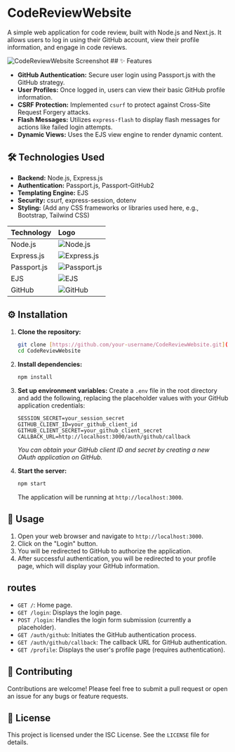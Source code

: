 # CodeReviewWebsite

A simple web application for code review, built with Node.js and Next.js. It allows users to log in using their GitHub account, view their profile information, and engage in code reviews.

![CodeReviewWebsite Screenshot](https://i.imgur.com/your-screenshot.png) ## ✨ Features

* **GitHub Authentication:** Secure user login using Passport.js with the GitHub strategy.
* **User Profiles:** Once logged in, users can view their basic GitHub profile information.
* **CSRF Protection:** Implemented `csurf` to protect against Cross-Site Request Forgery attacks.
* **Flash Messages:** Utilizes `express-flash` to display flash messages for actions like failed login attempts.
* **Dynamic Views:** Uses the EJS view engine to render dynamic content.

## 🛠️ Technologies Used

* **Backend:** Node.js, Express.js
* **Authentication:** Passport.js, Passport-GitHub2
* **Templating Engine:** EJS
* **Security:** csurf, express-session, dotenv
* **Styling:** (Add any CSS frameworks or libraries used here, e.g., Bootstrap, Tailwind CSS)

| Technology  | Logo                                                                                                                 |
| :---------- | :------------------------------------------------------------------------------------------------------------------- |
| Node.js     | ![Node.js](https://img.shields.io/badge/Node.js-339933?style=for-the-badge&logo=nodedotjs&logoColor=white)               |
| Express.js  | ![Express.js](https://img.shields.io/badge/Express.js-000000?style=for-the-badge&logo=express&logoColor=white)         |
| Passport.js | ![Passport.js](https://img.shields.io/badge/Passport-34E27A?style=for-the-badge&logo=passport&logoColor=white)         |
| EJS         | ![EJS](https://img.shields.io/badge/EJS-B4CA65?style=for-the-badge&logo=ejs&logoColor=white)                             |
| GitHub      | ![GitHub](https://img.shields.io/badge/GitHub-181717?style=for-the-badge&logo=github&logoColor=white)                   |

## ⚙️ Installation

1.  **Clone the repository:**
    ```bash
    git clone [https://github.com/your-username/CodeReviewWebsite.git](https://github.com/your-username/CodeReviewWebsite.git)
    cd CodeReviewWebsite
    ```

2.  **Install dependencies:**
    ```bash
    npm install
    ```

3.  **Set up environment variables:**
    Create a `.env` file in the root directory and add the following, replacing the placeholder values with your GitHub application credentials:
    ```
    SESSION_SECRET=your_session_secret
    GITHUB_CLIENT_ID=your_github_client_id
    GITHUB_CLIENT_SECRET=your_github_client_secret
    CALLBACK_URL=http://localhost:3000/auth/github/callback
    ```
    *You can obtain your GitHub client ID and secret by creating a new OAuth application on GitHub.*

4.  **Start the server:**
    ```bash
    npm start
    ```
    The application will be running at `http://localhost:3000`.

## 🚀 Usage

1.  Open your web browser and navigate to `http://localhost:3000`.
2.  Click on the "Login" button.
3.  You will be redirected to GitHub to authorize the application.
4.  After successful authentication, you will be redirected to your profile page, which will display your GitHub information.

## routes

* `GET /`: Home page.
* `GET /login`: Displays the login page.
* `POST /login`: Handles the login form submission (currently a placeholder).
* `GET /auth/github`: Initiates the GitHub authentication process.
* `GET /auth/github/callback`: The callback URL for GitHub authentication.
* `GET /profile`: Displays the user's profile page (requires authentication).

## 🤝 Contributing

Contributions are welcome! Please feel free to submit a pull request or open an issue for any bugs or feature requests.

## 📄 License

This project is licensed under the ISC License. See the `LICENSE` file for details.
